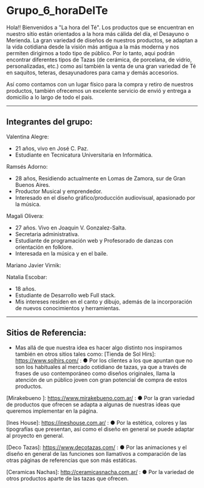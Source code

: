 # Grupo_6_horaDelTe

Hola!! Bienvenidos a "La hora del Té". Los productos que se encuentran en nuestro sitio están orientados a la hora más cálida del día, el Desayuno o Merienda. La gran variedad de diseños de nuestros productos, se adaptan a la vida cotidiana desde la visión más antigua a la más moderna y nos permiten dirigirnos a todo tipo de público. Por lo tanto, aqui podrán encontrar diferentes tipos de Tazas (de cerámica, de porcelana, de vidrio, personalizadas, etc.) como así también la venta de una gran variedad de Té en saquitos, teteras, desayunadores para cama y demás accesorios. 

Así como contamos con un lugar físico para la compra y retiro de nuestros productos, también ofrecemos un excelente servicio de envió y entrega a domicilio a lo largo de todo el país.

___
##  Integrantes del grupo:

Valentina Alegre:
- 21 años, vivo en José C. Paz. 
- Estudiante en Tecnicatura Universitaria en Informática.

Ramsés Adorno:
- 28 años, Residiendo actualmente en Lomas de Zamora, sur de Gran Buenos Aires.
- Productor Musical y emprendedor.
- Interesado en el diseño gráfico/producción audiovisual, apasionado por la música.

Magali Olivera:
- 27 años. Vivo en Joaquin V. Gonzalez-Salta.
- Secretaria administrativa.
- Estudiante de programación web y Profesorado de danzas con orientación en folklore.
- Interesada en la música y en el baile.

Mariano Javier Virnik:

Natalia Escobar:
- 18 años.
- Estudiante de Desarrollo web Full stack.
- Mis intereses residen en el canto y dibujo, además de la incorporación de nuevos conocimientos y herramientas.

___
## Sitios de Referencia:

- Mas allá de que nuestra idea es hacer algo distinto nos inspiramos también en otros sitios tales como:
[Tienda de Sol Hirs]: https://www.solhirs.com/ :
● Por los clientes a los que apuntan que no son los habituales al mercado cotidiano de tazas, ya que a través de frases de uso contemporáneo como diseños originales, llama la atención de un público joven con gran potencial de compra de estos productos.

[Mirakebueno ]: https://www.mirakebueno.com.ar/ :
● Por la gran variedad de productos que ofrecen se adapta a algunas de nuestras ideas que queremos implementar en la página.

[Ines House]: https://ineshouse.com.ar/ :
● Por la estética, colores y las tipografías que presentan, así como el diseño en general se puede adaptar al proyecto en general.

[Deco Tazas]: https://www.decotazas.com/ :
● Por las animaciones y el diseño en general de las funciones son llamativos a comparación de las otras páginas de referencias que son más estáticas.

[Ceramicas Nachas]: http://ceramicasnacha.com.ar/ :
● Por la variedad de otros productos aparte de las tazas que ofrecen.


